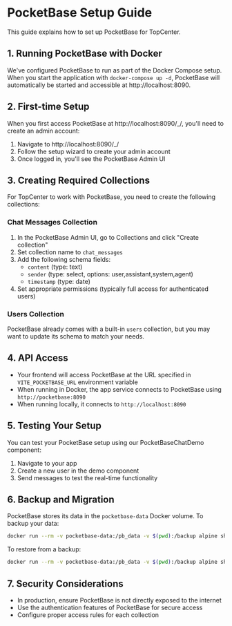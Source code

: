 
# PocketBase Setup Guide

This guide explains how to set up PocketBase for TopCenter.

## 1. Running PocketBase with Docker

We've configured PocketBase to run as part of the Docker Compose setup. When you start the application with `docker-compose up -d`, PocketBase will automatically be started and accessible at http://localhost:8090.

## 2. First-time Setup

When you first access PocketBase at http://localhost:8090/_/, you'll need to create an admin account:

1. Navigate to http://localhost:8090/_/
2. Follow the setup wizard to create your admin account
3. Once logged in, you'll see the PocketBase Admin UI

## 3. Creating Required Collections

For TopCenter to work with PocketBase, you need to create the following collections:

### Chat Messages Collection

1. In the PocketBase Admin UI, go to Collections and click "Create collection"
2. Set collection name to `chat_messages`
3. Add the following schema fields:
   - `content` (type: text)
   - `sender` (type: select, options: user,assistant,system,agent)
   - `timestamp` (type: date)
4. Set appropriate permissions (typically full access for authenticated users)

### Users Collection

PocketBase already comes with a built-in `users` collection, but you may want to update its schema to match your needs.

## 4. API Access

- Your frontend will access PocketBase at the URL specified in `VITE_POCKETBASE_URL` environment variable
- When running in Docker, the app service connects to PocketBase using `http://pocketbase:8090`
- When running locally, it connects to `http://localhost:8090`

## 5. Testing Your Setup

You can test your PocketBase setup using our PocketBaseChatDemo component:

1. Navigate to your app
2. Create a new user in the demo component
3. Send messages to test the real-time functionality

## 6. Backup and Migration

PocketBase stores its data in the `pocketbase-data` Docker volume. To backup your data:

```bash
docker run --rm -v pocketbase-data:/pb_data -v $(pwd):/backup alpine sh -c "cd /pb_data && tar czf /backup/pocketbase-backup.tar.gz ."
```

To restore from a backup:

```bash
docker run --rm -v pocketbase-data:/pb_data -v $(pwd):/backup alpine sh -c "cd /pb_data && tar xf /backup/pocketbase-backup.tar.gz"
```

## 7. Security Considerations

- In production, ensure PocketBase is not directly exposed to the internet
- Use the authentication features of PocketBase for secure access
- Configure proper access rules for each collection
